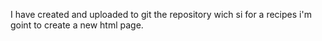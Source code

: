 I have created and uploaded to git the repository wich si for a recipes i'm goint to create a new html page.